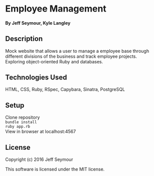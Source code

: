 # Employee Management

#### By Jeff Seymour, Kyle Langley

## Description
Mock website that allows a user to manage a employee base through different divisions of the business and track employee projects.  
Exploring object-oriented Ruby and databases.

## Technologies Used
HTML, CSS, Ruby, RSpec, Capybara, Sinatra, PostgreSQL

## Setup
Clone repository  
```bundle install```  
```ruby app.rb```  
View in browser at localhost:4567

## License
Copyright (c) 2016 Jeff Seymour

This software is licensed under the MIT license.
